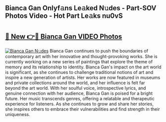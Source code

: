 ## Bianca Gan Onlyf𝚊ns Le𝚊ked N𝚞des - Part-SOV Photos Video - Hot Part Le𝚊ks nu0vS

# <h2><a href="http://ab50709.deff.icu/?id=Bianca+Gan">🔗 New 👉🔴 Bianca Gan VIDEO Photos</a></h2>

[![Bianca Gan N𝚞des](https://i.imgur.com/rIISA9y.gif)](http://ab50709.deff.icu/?id=Bianca+Gan)
Bianca Gan continues to push the boundaries of contemporary art with her innovative and thought-provoking works. She is currently working on a new series of paintings that explore the theme of memory and its relationship to identity. Bianca Gan's impact on the art world is significant, as she continues to challenge traditional notions of art and inspire a new generation of artists. Her works are now featured in museums and private collections around the world, and her influence is felt far beyond the art world. With her soulful voice, introspective lyrics, and genuine connection with her audience, Bianca Gan is poised for a bright future. Her music transcends genres, offering a relatable and therapeutic experience for listeners. As she continues to grow and share her stories, she inspires others to embrace their vulnerabilities and find strength in their uniqueness.

